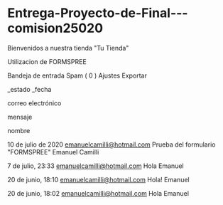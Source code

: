 # Entrega-Proyecto-de-Final---comision25020
Bienvenidos a nuestra tienda "Tu Tienda"

Utilizacion de FORMSPREE

Bandeja de entrada
Spam ( 0 )
Ajustes
Exportar

_estado
_fecha


correo electrónico


mensaje


nombre


10 de julio de 2020
emanuelcamilli@hotmail.com
Prueba del formulario "FORMSPREE"
Emanuel Camilli

7 de julio, 23:33
emanuelcamilli@hotmail.com
Hola
Emanuel

20 de junio, 18:10
emanuelcamilli@hotmail.com
Hola!
Emanuel

20 de junio, 18:02
emanuelcamilli@hotmail.com
Hola
Emanuel
